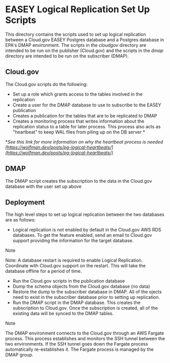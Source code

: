 # EASEY Logical Replication Set Up Scripts 

This directory contains the scripts used to set up logical replication between a Cloud.gov EASEY Postgres database and a Postgres database in EPA's DMAP environment.  The scripts in the *cloudgov* directory are intended to be run on the publisher (Cloud.gov) and the scripts in the *dmap* directory are intended to be run on the subscriber (DMAP). 

## Cloud.gov
The Cloud.gov scripts do the following:

- Set up a role which grants access to the tables involved in the replication
- Create a user for the DMAP database to use to subscribe to the EASEY publication
- Creates a publication for the tables that are to be replicated to DMAP
- Creates a monitoring process that writes information about the replication status to a table for later process.  This process also acts as "heartbeat" to keep WAL files from piling up on the DB server *

**See this link for more information on why the heartbeat process is needed [https://wolfman.dev/posts/pg-logical-heartbeats/](https://wolfman.dev/posts/pg-logical-heartbeats/)*

## DMAP
The DMAP script creates the subscription to the data in the Cloud.gov database with the user set up above

## Deployment
The high level steps to set up logical replication between the two databases are as follows:

- Logical replication is not enabled by default in the Cloud.gov AWS RDS databases.  To get the feature enabled, send an email to Cloud.gov support providing the information for the target database. 

>[!note]
>Note: A database restart is required to enable Logical Replication.  Coordinate with Cloud.gov support on the restart.  This will take the database offline for a period of time.

- Run the Cloud.gov scripts in the publication database
- Dump the schema objects from the Cloud.gov database (no data) 
- Restore the dump to the subscriber database in DMAP.  All of the ojects need to exist in the subscriber database prior to setting up replication. 
- Run the DMAP script in the DMAP database.  This creates the subscription to Cloud.gov.  Once the subscription is created, all of the existing data will be synced to the DMAP tables.

>[!note]
>The DMAP environment connects to the Cloud.gov through an AWS Fargate process.  This process establishes and monitors the SSH tunnel between the two environments. 
>If the SSH tunnel goes down the Fargate process automatically re-establishes it.  The Fargate process is managed by the DMAP group.
